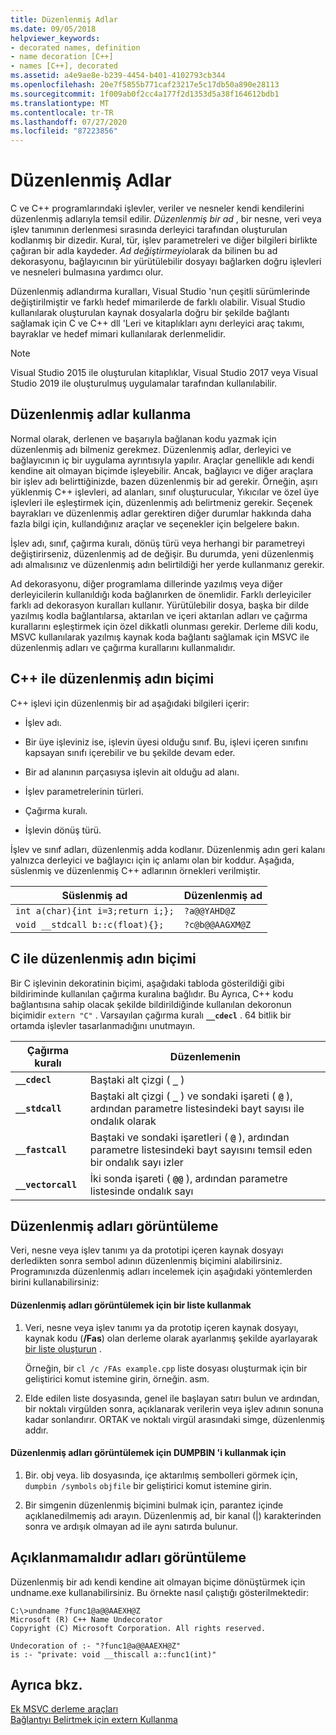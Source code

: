 ```yaml
---
title: Düzenlenmiş Adlar
ms.date: 09/05/2018
helpviewer_keywords:
- decorated names, definition
- name decoration [C++]
- names [C++], decorated
ms.assetid: a4e9ae8e-b239-4454-b401-4102793cb344
ms.openlocfilehash: 20e7f5855b771caf23217e5c17db50a890e28113
ms.sourcegitcommit: 1f009ab0f2cc4a177f2d1353d5a38f164612bdb1
ms.translationtype: MT
ms.contentlocale: tr-TR
ms.lasthandoff: 07/27/2020
ms.locfileid: "87223856"
---
```

# <a name="decorated-names"></a>Düzenlenmiş Adlar

C ve C++ programlarındaki işlevler, veriler ve nesneler kendi kendilerini düzenlenmiş adlarıyla temsil edilir. *Düzenlenmiş bir ad* , bir nesne, veri veya işlev tanımının derlenmesi sırasında derleyici tarafından oluşturulan kodlanmış bir dizedir. Kural, tür, işlev parametreleri ve diğer bilgileri birlikte çağıran bir adla kaydeder. *Ad değiştirmeyi*olarak da bilinen bu ad dekorasyonu, bağlayıcının bir yürütülebilir dosyayı bağlarken doğru işlevleri ve nesneleri bulmasına yardımcı olur.

Düzenlenmiş adlandırma kuralları, Visual Studio 'nun çeşitli sürümlerinde değiştirilmiştir ve farklı hedef mimarilerde de farklı olabilir. Visual Studio kullanılarak oluşturulan kaynak dosyalarla doğru bir şekilde bağlantı sağlamak için C ve C++ dll 'Leri ve kitaplıkları aynı derleyici araç takımı, bayraklar ve hedef mimari kullanılarak derlenmelidir.

> [!NOTE]
> Visual Studio 2015 ile oluşturulan kitaplıklar, Visual Studio 2017 veya Visual Studio 2019 ile oluşturulmuş uygulamalar tarafından kullanılabilir.

## <a name="using-decorated-names"></a><a name="Using"></a>Düzenlenmiş adlar kullanma

Normal olarak, derlenen ve başarıyla bağlanan kodu yazmak için düzenlenmiş adı bilmeniz gerekmez. Düzenlenmiş adlar, derleyici ve bağlayıcının iç bir uygulama ayrıntısıyla yapılır. Araçlar genellikle adı kendi kendine ait olmayan biçimde işleyebilir. Ancak, bağlayıcı ve diğer araçlara bir işlev adı belirttiğinizde, bazen düzenlenmiş bir ad gerekir. Örneğin, aşırı yüklenmiş C++ işlevleri, ad alanları, sınıf oluşturucular, Yıkıcılar ve özel üye işlevleri ile eşleştirmek için, düzenlenmiş adı belirtmeniz gerekir. Seçenek bayrakları ve düzenlenmiş adlar gerektiren diğer durumlar hakkında daha fazla bilgi için, kullandığınız araçlar ve seçenekler için belgelere bakın.

İşlev adı, sınıf, çağırma kuralı, dönüş türü veya herhangi bir parametreyi değiştirirseniz, düzenlenmiş ad de değişir. Bu durumda, yeni düzenlenmiş adı almalısınız ve düzenlenmiş adın belirtildiği her yerde kullanmanız gerekir.

Ad dekorasyonu, diğer programlama dillerinde yazılmış veya diğer derleyicilerin kullanıldığı koda bağlanırken de önemlidir. Farklı derleyiciler farklı ad dekorasyon kuralları kullanır. Yürütülebilir dosya, başka bir dilde yazılmış kodla bağlantılarsa, aktarılan ve içeri aktarılan adları ve çağırma kurallarını eşleştirmek için özel dikkatli olunması gerekir. Derleme dili kodu, MSVC kullanılarak yazılmış kaynak koda bağlantı sağlamak için MSVC ile düzenlenmiş adları ve çağırma kurallarını kullanmalıdır.

## <a name="format-of-a-c-decorated-name"></a><a name="Format"></a>C++ ile düzenlenmiş adın biçimi

C++ işlevi için düzenlenmiş bir ad aşağıdaki bilgileri içerir:

- İşlev adı.

- Bir üye işleviniz ise, işlevin üyesi olduğu sınıf. Bu, işlevi içeren sınıfını kapsayan sınıfı içerebilir ve bu şekilde devam eder.

- Bir ad alanının parçasıysa işlevin ait olduğu ad alanı.

- İşlev parametrelerinin türleri.

- Çağırma kuralı.

- İşlevin dönüş türü.

İşlev ve sınıf adları, düzenlenmiş adda kodlanır. Düzenlenmiş adın geri kalanı yalnızca derleyici ve bağlayıcı için iç anlamı olan bir koddur. Aşağıda, süslenmiş ve düzenlenmiş C++ adlarının örnekleri verilmiştir.

|Süslenmiş ad|Düzenlenmiş ad|
|----------------------|--------------------|
|`int a(char){int i=3;return i;};`|`?a@@YAHD@Z`|
|`void __stdcall b::c(float){};`|`?c@b@@AAGXM@Z`|

## <a name="format-of-a-c-decorated-name"></a><a name="FormatC"></a>C ile düzenlenmiş adın biçimi

Bir C işlevinin dekoratinin biçimi, aşağıdaki tabloda gösterildiği gibi bildiriminde kullanılan çağırma kuralına bağlıdır. Bu Ayrıca, C++ kodu bağlantısına sahip olacak şekilde bildirildiğinde kullanılan dekoronun biçimidir `extern "C"` . Varsayılan çağırma kuralı **`__cdecl`** . 64 bitlik bir ortamda işlevler tasarlanmadığını unutmayın.

|Çağırma kuralı|Düzenlemenin|
|------------------------|----------------|
|**`__cdecl`**|Baştaki alt çizgi ( **`_`** )|
|**`__stdcall`**|Baştaki alt çizgi ( **`_`** ) ve sondaki işareti ( **`@`** ), ardından parametre listesindeki bayt sayısı ile ondalık olarak|
|**`__fastcall`**|Baştaki ve sondaki işaretleri ( **`@`** ), ardından parametre listesindeki bayt sayısını temsil eden bir ondalık sayı izler|
|**`__vectorcall`**|İki sonda işareti ( **`@@`** ), ardından parametre listesinde ondalık sayı|

## <a name="viewing-decorated-names"></a><a name="Viewing"></a>Düzenlenmiş adları görüntüleme

Veri, nesne veya işlev tanımı ya da prototipi içeren kaynak dosyayı derledikten sonra sembol adının düzenlenmiş biçimini alabilirsiniz. Programınızda düzenlenmiş adları incelemek için aşağıdaki yöntemlerden birini kullanabilirsiniz:

#### <a name="to-use-a-listing-to-view-decorated-names"></a>Düzenlenmiş adları görüntülemek için bir liste kullanmak

1. Veri, nesne veya işlev tanımı ya da prototip içeren kaynak dosyayı, kaynak kodu (**/Fas**) olan derleme olarak ayarlanmış şekilde ayarlayarak [bir liste oluşturun](fa-fa-listing-file.md) .

   Örneğin, bir `cl /c /FAs example.cpp` liste dosyası oluşturmak için bir geliştirici komut istemine girin, örneğin. asm.

2. Elde edilen liste dosyasında, genel ile başlayan satırı bulun ve ardından, bir noktalı virgülden sonra, açıklanarak verilerin veya işlev adının sonuna kadar sonlandırır. ORTAK ve noktalı virgül arasındaki simge, düzenlenmiş addır.

#### <a name="to-use-dumpbin-to-view-decorated-names"></a>Düzenlenmiş adları görüntülemek için DUMPBIN 'i kullanmak için

1. Bir. obj veya. lib dosyasında, içe aktarılmış sembolleri görmek için, `dumpbin /symbols` `objfile` bir geliştirici komut istemine girin.

2. Bir simgenin düzenlenmiş biçimini bulmak için, parantez içinde açıklanedilmemiş adı arayın. Düzenlenmiş ad, bir kanal (&#124;) karakterinden sonra ve ardışık olmayan ad ile aynı satırda bulunur.

## <a name="viewing-undecorated-names"></a><a name="Undecorated"></a>Açıklanmamalıdır adları görüntüleme

Düzenlenmiş bir adı kendi kendine ait olmayan biçime dönüştürmek için undname.exe kullanabilirsiniz. Bu örnekte nasıl çalıştığı gösterilmektedir:

```
C:\>undname ?func1@a@@AAEXH@Z
Microsoft (R) C++ Name Undecorator
Copyright (C) Microsoft Corporation. All rights reserved.

Undecoration of :- "?func1@a@@AAEXH@Z"
is :- "private: void __thiscall a::func1(int)"
```

## <a name="see-also"></a>Ayrıca bkz.

[Ek MSVC derleme araçları](c-cpp-build-tools.md)<br/>
[Bağlantıyı Belirtmek için extern Kullanma](../../cpp/using-extern-to-specify-linkage.md)

